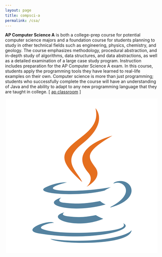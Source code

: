 ```yaml
---
layout: page
title: compsci-a
permalink: /csa/
---
```


<b>AP Computer Science A</b> is both a college-prep course for potential computer science majors and a foundation course for students planning to study in other technical fields such as engineering, physics, chemistry, and geology. The course emphasizes methodology, procedural abstraction, and in-depth study of algorithms, data structures, and data abstractions, as well as a detailed examination of a large case study program. Instruction includes preparation for the AP Computer Science A exam. In this course, students apply the programming tools they have learned to real-life examples on their own. Computer science is more than just programming; students who successfully complete the course will have an understanding of Java and the ability to adapt to any new programming language that they are taught in college. [ <a href="https://myap.collegeboard.org/login" target="_blank">ap classroom</a> ]

<p align="center"> <img src="/d-img/csa.png"> </p>